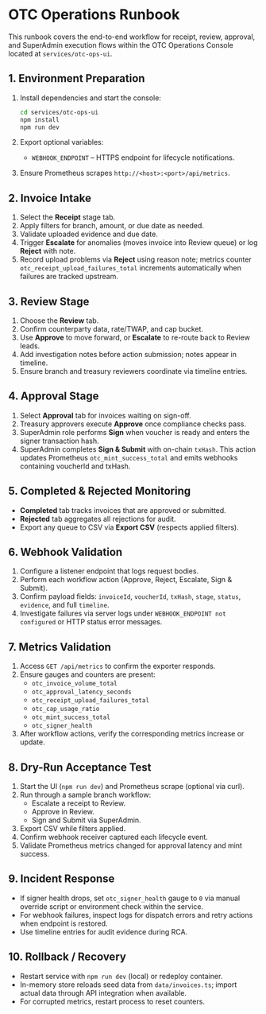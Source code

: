 # OTC Operations Runbook

This runbook covers the end-to-end workflow for receipt, review, approval, and SuperAdmin execution flows within the OTC Operations Console located at `services/otc-ops-ui`.

## 1. Environment Preparation

1. Install dependencies and start the console:
   ```bash
   cd services/otc-ops-ui
   npm install
   npm run dev
   ```
2. Export optional variables:
   - `WEBHOOK_ENDPOINT` – HTTPS endpoint for lifecycle notifications.

3. Ensure Prometheus scrapes `http://<host>:<port>/api/metrics`.

## 2. Invoice Intake

1. Select the **Receipt** stage tab.
2. Apply filters for branch, amount, or due date as needed.
3. Validate uploaded evidence and due date.
4. Trigger **Escalate** for anomalies (moves invoice into Review queue) or log **Reject** with note.
5. Record upload problems via **Reject** using reason note; metrics counter `otc_receipt_upload_failures_total` increments automatically when failures are tracked upstream.

## 3. Review Stage

1. Choose the **Review** tab.
2. Confirm counterparty data, rate/TWAP, and cap bucket.
3. Use **Approve** to move forward, or **Escalate** to re-route back to Review leads.
4. Add investigation notes before action submission; notes appear in timeline.
5. Ensure branch and treasury reviewers coordinate via timeline entries.

## 4. Approval Stage

1. Select **Approval** tab for invoices waiting on sign-off.
2. Treasury approvers execute **Approve** once compliance checks pass.
3. SuperAdmin role performs **Sign** when voucher is ready and enters the signer transaction hash.
4. SuperAdmin completes **Sign & Submit** with on-chain `txHash`. This action updates Prometheus `otc_mint_success_total` and emits webhooks containing voucherId and txHash.

## 5. Completed & Rejected Monitoring

- **Completed** tab tracks invoices that are approved or submitted.
- **Rejected** tab aggregates all rejections for audit.
- Export any queue to CSV via **Export CSV** (respects applied filters).

## 6. Webhook Validation

1. Configure a listener endpoint that logs request bodies.
2. Perform each workflow action (Approve, Reject, Escalate, Sign & Submit).
3. Confirm payload fields: `invoiceId`, `voucherId`, `txHash`, `stage`, `status`, `evidence`, and full `timeline`.
4. Investigate failures via server logs under `WEBHOOK_ENDPOINT not configured` or HTTP status error messages.

## 7. Metrics Validation

1. Access `GET /api/metrics` to confirm the exporter responds.
2. Ensure gauges and counters are present:
   - `otc_invoice_volume_total`
   - `otc_approval_latency_seconds`
   - `otc_receipt_upload_failures_total`
   - `otc_cap_usage_ratio`
   - `otc_mint_success_total`
   - `otc_signer_health`
3. After workflow actions, verify the corresponding metrics increase or update.

## 8. Dry-Run Acceptance Test

1. Start the UI (`npm run dev`) and Prometheus scrape (optional via curl).
2. Run through a sample branch workflow:
   - Escalate a receipt to Review.
   - Approve in Review.
   - Sign and Submit via SuperAdmin.
3. Export CSV while filters applied.
4. Confirm webhook receiver captured each lifecycle event.
5. Validate Prometheus metrics changed for approval latency and mint success.

## 9. Incident Response

- If signer health drops, set `otc_signer_health` gauge to `0` via manual override script or environment check within the service.
- For webhook failures, inspect logs for dispatch errors and retry actions when endpoint is restored.
- Use timeline entries for audit evidence during RCA.

## 10. Rollback / Recovery

- Restart service with `npm run dev` (local) or redeploy container.
- In-memory store reloads seed data from `data/invoices.ts`; import actual data through API integration when available.
- For corrupted metrics, restart process to reset counters.

